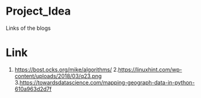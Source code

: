 # Project_Idea
Links of the blogs
# Link
1. https://bost.ocks.org/mike/algorithms/
2.https://linuxhint.com/wp-content/uploads/2018/03/q23.png
3.https://towardsdatascience.com/mapping-geograph-data-in-python-610a963d2d7f
